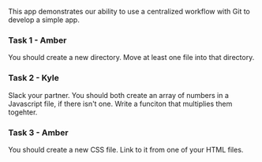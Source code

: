This app demonstrates our ability to use a centralized workflow with Git to develop a simple app.

### Task 1 - Amber
You should create a new directory. Move at least one file into that directory.

### Task 2 - Kyle
Slack your partner. You should both create an array of numbers in a Javascript file, if there isn't one. Write a funciton that multiplies them togehter.

### Task 3 - Amber
You should create a new CSS file. Link to it from one of your HTML files.
